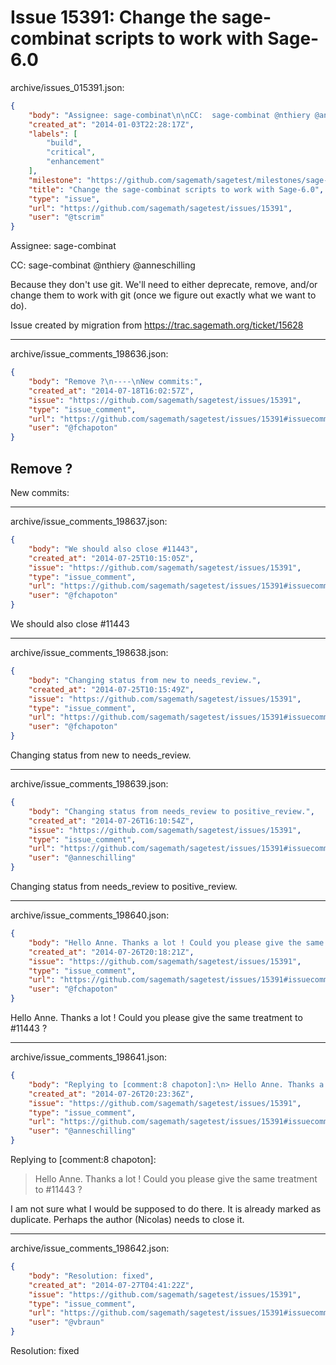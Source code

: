 # Issue 15391: Change the sage-combinat scripts to work with Sage-6.0

archive/issues_015391.json:
```json
{
    "body": "Assignee: sage-combinat\n\nCC:  sage-combinat @nthiery @anneschilling\n\nBecause they don't use git. We'll need to either deprecate, remove, and/or change them to work with git (once we figure out exactly what we want to do).\n\nIssue created by migration from https://trac.sagemath.org/ticket/15628\n\n",
    "created_at": "2014-01-03T22:28:17Z",
    "labels": [
        "build",
        "critical",
        "enhancement"
    ],
    "milestone": "https://github.com/sagemath/sagetest/milestones/sage-6.3",
    "title": "Change the sage-combinat scripts to work with Sage-6.0",
    "type": "issue",
    "url": "https://github.com/sagemath/sagetest/issues/15391",
    "user": "@tscrim"
}
```
Assignee: sage-combinat

CC:  sage-combinat @nthiery @anneschilling

Because they don't use git. We'll need to either deprecate, remove, and/or change them to work with git (once we figure out exactly what we want to do).

Issue created by migration from https://trac.sagemath.org/ticket/15628





---

archive/issue_comments_198636.json:
```json
{
    "body": "Remove ?\n----\nNew commits:",
    "created_at": "2014-07-18T16:02:57Z",
    "issue": "https://github.com/sagemath/sagetest/issues/15391",
    "type": "issue_comment",
    "url": "https://github.com/sagemath/sagetest/issues/15391#issuecomment-198636",
    "user": "@fchapoton"
}
```

Remove ?
----
New commits:



---

archive/issue_comments_198637.json:
```json
{
    "body": "We should also close #11443",
    "created_at": "2014-07-25T10:15:05Z",
    "issue": "https://github.com/sagemath/sagetest/issues/15391",
    "type": "issue_comment",
    "url": "https://github.com/sagemath/sagetest/issues/15391#issuecomment-198637",
    "user": "@fchapoton"
}
```

We should also close #11443



---

archive/issue_comments_198638.json:
```json
{
    "body": "Changing status from new to needs_review.",
    "created_at": "2014-07-25T10:15:49Z",
    "issue": "https://github.com/sagemath/sagetest/issues/15391",
    "type": "issue_comment",
    "url": "https://github.com/sagemath/sagetest/issues/15391#issuecomment-198638",
    "user": "@fchapoton"
}
```

Changing status from new to needs_review.



---

archive/issue_comments_198639.json:
```json
{
    "body": "Changing status from needs_review to positive_review.",
    "created_at": "2014-07-26T16:10:54Z",
    "issue": "https://github.com/sagemath/sagetest/issues/15391",
    "type": "issue_comment",
    "url": "https://github.com/sagemath/sagetest/issues/15391#issuecomment-198639",
    "user": "@anneschilling"
}
```

Changing status from needs_review to positive_review.



---

archive/issue_comments_198640.json:
```json
{
    "body": "Hello Anne. Thanks a lot ! Could you please give the same treatment to #11443 ?",
    "created_at": "2014-07-26T20:18:21Z",
    "issue": "https://github.com/sagemath/sagetest/issues/15391",
    "type": "issue_comment",
    "url": "https://github.com/sagemath/sagetest/issues/15391#issuecomment-198640",
    "user": "@fchapoton"
}
```

Hello Anne. Thanks a lot ! Could you please give the same treatment to #11443 ?



---

archive/issue_comments_198641.json:
```json
{
    "body": "Replying to [comment:8 chapoton]:\n> Hello Anne. Thanks a lot ! Could you please give the same treatment to #11443 ?\n\nI am not sure what I would be supposed to do there. It is already marked as duplicate. Perhaps the author (Nicolas) needs to close it.",
    "created_at": "2014-07-26T20:23:36Z",
    "issue": "https://github.com/sagemath/sagetest/issues/15391",
    "type": "issue_comment",
    "url": "https://github.com/sagemath/sagetest/issues/15391#issuecomment-198641",
    "user": "@anneschilling"
}
```

Replying to [comment:8 chapoton]:
> Hello Anne. Thanks a lot ! Could you please give the same treatment to #11443 ?

I am not sure what I would be supposed to do there. It is already marked as duplicate. Perhaps the author (Nicolas) needs to close it.



---

archive/issue_comments_198642.json:
```json
{
    "body": "Resolution: fixed",
    "created_at": "2014-07-27T04:41:22Z",
    "issue": "https://github.com/sagemath/sagetest/issues/15391",
    "type": "issue_comment",
    "url": "https://github.com/sagemath/sagetest/issues/15391#issuecomment-198642",
    "user": "@vbraun"
}
```

Resolution: fixed
